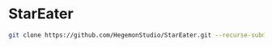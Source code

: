 # StarEater
```sh
git clone https://github.com/HegemonStudio/StarEater.git --recurse-submodules
```
